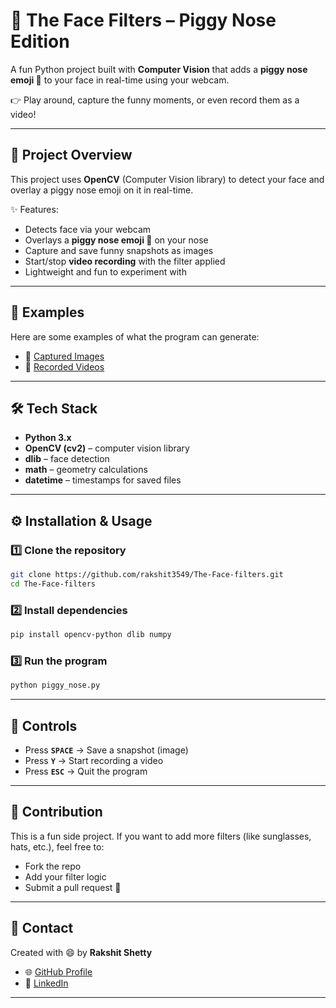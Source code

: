 # 🐷 The Face Filters – Piggy Nose Edition  

A fun Python project built with **Computer Vision** that adds a **piggy nose emoji 🐽** to your face in real-time using your webcam.  

👉 Play around, capture the funny moments, or even record them as a video!  

---

## 🚀 Project Overview  

This project uses **OpenCV** (Computer Vision library) to detect your face and overlay a piggy nose emoji on it in real-time.  

✨ Features:  
- Detects face via your webcam  
- Overlays a **piggy nose emoji 🐽** on your nose  
- Capture and save funny snapshots as images  
- Start/stop **video recording** with the filter applied  
- Lightweight and fun to experiment with  

---

## 📂 Examples  

Here are some examples of what the program can generate:  

- 📸 [Captured Images](https://github.com/rakshit3549/The-Face-filters/tree/master/image_records)  
- 🎥 [Recorded Videos](https://github.com/rakshit3549/The-Face-filters/tree/master/video_records)  

---

## 🛠️ Tech Stack  

- **Python 3.x**  
- **OpenCV (cv2)** – computer vision library  
- **dlib** – face detection  
- **math** – geometry calculations  
- **datetime** – timestamps for saved files  

---

## ⚙️ Installation & Usage  

### 1️⃣ Clone the repository  
```bash
git clone https://github.com/rakshit3549/The-Face-filters.git
cd The-Face-filters
```

### 2️⃣ Install dependencies  
```bash
pip install opencv-python dlib numpy
```

### 3️⃣ Run the program  
```bash
python piggy_nose.py
```

---

## 📌 Controls  

- Press **`SPACE`** → Save a snapshot (image)  
- Press **`Y`** → Start recording a video  
- Press **`ESC`** → Quit the program  

---

## 🤝 Contribution  

This is a fun side project. If you want to add more filters (like sunglasses, hats, etc.), feel free to:  
- Fork the repo  
- Add your filter logic  
- Submit a pull request 🎉  

---

## 📧 Contact  

Created with 😄 by **Rakshit Shetty**  
- 🌐 [GitHub Profile](https://github.com/rakshit3549)  
- 💼 [LinkedIn](https://www.linkedin.com/in/rakshit-shetty/)  

---
